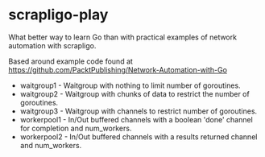# scrapligo-play

What better way to learn Go than with practical examples of network automation with scrapligo.

Based around example code found at https://github.com/PacktPublishing/Network-Automation-with-Go

- waitgroup1 - Waitgroup with nothing to limit number of goroutines.
- waitgroup2 - Waitgroup with chunks of data to restrict the number of goroutines.
- waitgroup3 - Waitgroup with channels to restrict number of goroutines.
- workerpool1 - In/Out buffered channels with a boolean 'done' channel for completion and num_workers.
- workerpool2 - In/Out buffered channels with a results returned channel and num_workers.
